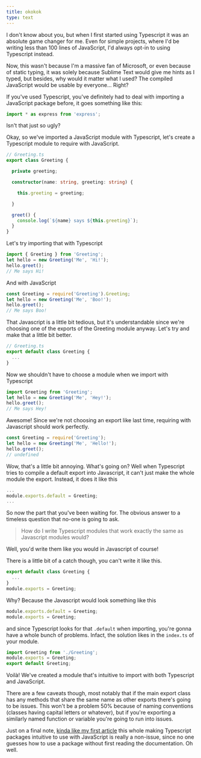 ```yaml
---
title: okokok
type: text
---
```

I don't know about you, but when I first started using Typescript it was an absolute game changer for me. Even for simple projects, where I'd be writing less than 100 lines of JavaScript, I'd always opt-in to using Typescript instead. 

Now, this wasn't because I'm a massive fan of Microsoft, or even because of static typing, it was solely because Sublime Text would give me hints as I typed, but besides, why would it matter what I used? The compiled JavaScript would be usable by everyone... Right?

If you've used Typescript, you've definitely had to deal with importing a JavaScript package before, it goes something like this: 

```typescript
import * as express from 'express';
```

Isn't that just so ugly? 

Okay, so we've imported a JavaScript module with Typescript, let's create a Typescript module to require with JavaScript.

```typescript
// Greeting.ts
export class Greeting {

  private greeting;

  constructor(name: string, greeting: string) {

    this.greeting = greeting;

  }

  greet() {
    console.log(`${name} says ${this.greeting}`);
  }
}
```

Let's try importing that with Typescript

```typescript
import { Greeting } from 'Greeting';
let hello = new Greeting('Me', 'Hi!');
hello.greet();
// Me says Hi!
```
And with JavaScript
```javascript
const Greeting = require('Greeting').Greeting;
let hello = new Greeting('Me', 'Boo!');
hello.greet();
// Me says Boo!
```
That Javascript is a little bit tedious, but it's understandable since we're choosing one of the exports of the Greeting module anyway. Let's try and make that a little bit better.
```typescript
// Greeting.ts
export default class Greeting {
  ...
}
```
Now we shouldn't have to choose a module when we import with Typescript
```typescript
import Greeting from 'Greeting';
let hello = new Greeting('Me', 'Hey!');
hello.greet();
// Me says Hey!
```
Awesome! Since we're not choosing an export like last time, requiring with Javascript should work perfectly.
```javascript
const Greeting = require('Greeting');
let hello = new Greeting('Me', 'Hello!');
hello.greet();
// undefined
```
Wow, that's a little bit annoying. What's going on? Well when Typescript tries to compile a default export into Javascript, it can't just make the whole module the export. Instead, it does it like this
```javascript
...
module.exports.default = Greeting;
...
```
So now the part that you've been waiting for. The obvious answer to a timeless question that no-one is going to ask. 

>How do I write Typescript modules that work exactly the same as Javascript modules would?

Well, you'd write them like you would in Javascript of course!  

There is a little bit of a catch though, you can't write it like this.
```typescript
export default class Greeting {
  ...
}
module.exports = Greeting;
```
Why? Because the Javascript would look something like this
```javascript
module.exports.default = Greeting;
module.exports = Greeting;
```
and since Typescript looks for that `.default` when importing, you're gonna have a whole bunch of problems. Infact, the solution likes in the `index.ts` of your module.
```typescript
import Greeting from './Greeting';
module.exports = Greeting;
export default Greeting;
```
Voilà! We've created a module that's intuitive to import with both Typescript and JavaScript. 

There are a few caveats though, most notably that if the main export class has any methods that share the same name as other exports there's going to be issues. This won't be a problem 50% because of naming conventions (classes having capital letters or whatever), but if you're exporting a similarly named function or variable you're going to run into issues. 

Just on a final note, [kinda like my first article](/blog/2017-10-31-params-in-c-go-backwards) this whole making Typescript packages intuitive to use with JavaScript is really a non-issue, since no one guesses how to use a package without first reading the documentation. Oh well.  
